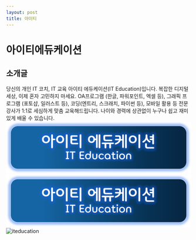 ```yaml
---
layout: post
title: 아이티
---
```

# 아이티에듀케이션 
## 소개글
당신의 개인 IT 코치, IT 교육
아이티 에듀케이션(IT Education)입니다.
복잡한 디지털 세상, 이제 혼자 고민하지 마세요. 
OA프로그램 (한글, 파워포인트, 엑셀 등), 
그래픽 프로그램 (포토샵, 일러스트 등), 
코딩(엔트리, 스크래치, 파이썬 등), 모바일 활용 등
전문 강사가 1:1로 세심하게 맞춤 교육해드립니다. 
나이와 경력에 상관없이 누구나 쉽고 재미있게 배울 수 있습니다.
![Alt text](img/it_r.png)
![Alt text](img/it_r.png)
<img src="/path/to/img/it_r.png" width="450px" height="300px" title="px(픽셀) 크기 설정" alt="iteducation"></img><br/>